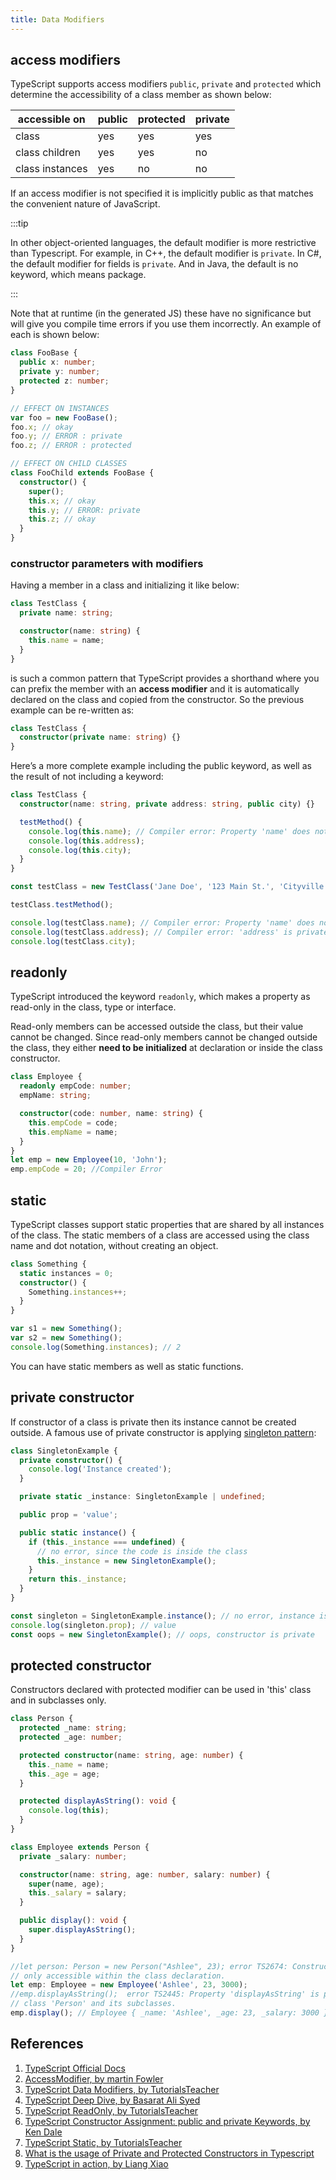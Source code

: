 ```yaml
---
title: Data Modifiers
---
```


## access modifiers

TypeScript supports access modifiers `public`, `private` and `protected` which determine the accessibility of a class member as shown below:

| accessible on   | public | protected | private |
| --------------- | ------ | --------- | ------- |
| class           | yes    | yes       | yes     |
| class children  | yes    | yes       | no      |
| class instances | yes    | no        | no      |

If an access modifier is not specified it is implicitly public as that matches the convenient nature of JavaScript.

:::tip

In other object-oriented languages, the default modifier is more restrictive than Typescript. For example, in C++, the default modifier is `private`. In C#, the default modifier for fields is `private`. And in Java, the default is no keyword, which means package.

:::

Note that at runtime (in the generated JS) these have no significance but will give you compile time errors if you use them incorrectly. An example of each is shown below:

```typescript
class FooBase {
  public x: number;
  private y: number;
  protected z: number;
}

// EFFECT ON INSTANCES
var foo = new FooBase();
foo.x; // okay
foo.y; // ERROR : private
foo.z; // ERROR : protected

// EFFECT ON CHILD CLASSES
class FooChild extends FooBase {
  constructor() {
    super();
    this.x; // okay
    this.y; // ERROR: private
    this.z; // okay
  }
}
```

### constructor parameters with modifiers

Having a member in a class and initializing it like below:

```typescript
class TestClass {
  private name: string;

  constructor(name: string) {
    this.name = name;
  }
}
```

is such a common pattern that TypeScript provides a shorthand where you can prefix the member with an **access modifier** and it is automatically declared on the class and copied from the constructor. So the previous example can be re-written as:

```typescript
class TestClass {
  constructor(private name: string) {}
}
```

Here’s a more complete example including the public keyword, as well as the result of not including a keyword:

```typescript
class TestClass {
  constructor(name: string, private address: string, public city) {}

  testMethod() {
    console.log(this.name); // Compiler error: Property 'name' does not exist on type 'TestClass'.
    console.log(this.address);
    console.log(this.city);
  }
}

const testClass = new TestClass('Jane Doe', '123 Main St.', 'Cityville');

testClass.testMethod();

console.log(testClass.name); // Compiler error: Property 'name' does not exist on type 'TestClass'.
console.log(testClass.address); // Compiler error: 'address' is private and only accessible within class 'TestClass'.
console.log(testClass.city);
```

## readonly

TypeScript introduced the keyword `readonly`, which makes a property as read-only in the class, type or interface.

Read-only members can be accessed outside the class, but their value cannot be changed. Since read-only members cannot be changed outside the class, they either **need to be initialized** at declaration or inside the class constructor.

```typescript
class Employee {
  readonly empCode: number;
  empName: string;

  constructor(code: number, name: string) {
    this.empCode = code;
    this.empName = name;
  }
}
let emp = new Employee(10, 'John');
emp.empCode = 20; //Compiler Error
```

## static

TypeScript classes support static properties that are shared by all instances of the class. The static members of a class are accessed using the class name and dot notation, without creating an object.

```typescript
class Something {
  static instances = 0;
  constructor() {
    Something.instances++;
  }
}

var s1 = new Something();
var s2 = new Something();
console.log(Something.instances); // 2
```

You can have static members as well as static functions.

## private constructor

If constructor of a class is private then its instance cannot be created outside. A famous use of private constructor is applying [singleton pattern](/docs/design-patterns/1.creation-pattern/singleton):

```typescript
class SingletonExample {
  private constructor() {
    console.log('Instance created');
  }

  private static _instance: SingletonExample | undefined;

  public prop = 'value';

  public static instance() {
    if (this._instance === undefined) {
      // no error, since the code is inside the class
      this._instance = new SingletonExample();
    }
    return this._instance;
  }
}

const singleton = SingletonExample.instance(); // no error, instance is created
console.log(singleton.prop); // value
const oops = new SingletonExample(); // oops, constructor is private
```

## protected constructor

Constructors declared with protected modifier can be used in 'this' class and in subclasses only.

```typescript
class Person {
  protected _name: string;
  protected _age: number;

  protected constructor(name: string, age: number) {
    this._name = name;
    this._age = age;
  }

  protected displayAsString(): void {
    console.log(this);
  }
}

class Employee extends Person {
  private _salary: number;

  constructor(name: string, age: number, salary: number) {
    super(name, age);
    this._salary = salary;
  }

  public display(): void {
    super.displayAsString();
  }
}

//let person: Person = new Person("Ashlee", 23); error TS2674: Constructor of class 'Person' is protected and
// only accessible within the class declaration.
let emp: Employee = new Employee('Ashlee', 23, 3000);
//emp.displayAsString();  error TS2445: Property 'displayAsString' is protected and only accessible within
// class 'Person' and its subclasses.
emp.display(); // Employee { _name: 'Ashlee', _age: 23, _salary: 3000 }
```

## References

1. [TypeScript Official Docs](https://www.typescriptlang.org/docs/handbook/classes.html)
2. [AccessModifier, by martin Fowler](https://martinfowler.com/bliki/AccessModifier.html)
3. [TypeScript Data Modifiers, by TutorialsTeacher](https://www.tutorialsteacher.com/typescript/data-modifiers)
4. [TypeScript Deep Dive, by Basarat Ali Syed](https://basarat.gitbook.io/typescript/future-javascript/classes)
5. [TypeScript ReadOnly, by TutorialsTeacher](https://www.tutorialsteacher.com/typescript/typescript-readonly)
6. [TypeScript Constructor Assignment: public and private Keywords, by Ken Dale](https://kendaleiv.com/typescript-constructor-assignment-public-and-private-keywords/)
7. [TypeScript Static, by TutorialsTeacher](https://www.tutorialsteacher.com/typescript/typescript-static)
8. [What is the usage of Private and Protected Constructors in Typescript](https://stackoverflow.com/questions/51134172/what-is-the-usage-of-private-and-protected-constructors-in-typescript)
9. [TypeScript in action, by Liang Xiao](https://time.geekbang.org/course/detail/211-108549)

